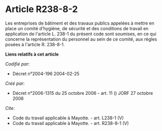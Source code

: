 # Article R238-8-2

Les entreprises de bâtiment et des travaux publics appelées à mettre en place un comité d'hygiène, de sécurité et des
conditions de travail en application de l'article L. 238-1 du présent code sont soumises, en ce qui concerne la
représentation du personnel au sein de ce comité, aux règles posées à l'article R. 238-8-1.

**Liens relatifs à cet article**

_Codifié par_:

  - Décret n°2004-196 2004-02-25

_Créé par_:

  - Décret n°2006-1315 du 25 octobre 2006 - art. 11 () JORF 27 octobre 2006

_Cite_:

  - Code du travail applicable à Mayotte. - art. L238-1 (V)
  - Code du travail applicable à Mayotte. - art. R238-8-1 (V)

